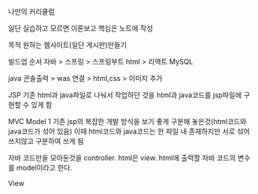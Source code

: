 나만의 커리큘럼

일단 실습하고 모르면 이론보고 핵심은 노트에 작성

목적 원하는 웹사이트(일단 게시판)만들기

빌드업 순서
자바 > 스프링 > 스프링부트
html > 리액트
MySQL

java 콘솔출력 > was 연결 >  html,css > 이미지 추가


JSP
기존 html과 java파일로 나눠서 작업하던 것을 html과 java코드를 jsp파일에 구현할 수 있게 함

MVC Model 1
기존 jsp의 복잡한 개발 방식을 보기 좋게 구분해 놓은것(html코드와 java코드가 섞어 있음)
이때 html코드와 java코드는 한 파일 내 존재하지만 서로 섞어 쓰지않고 구분하여 쓰게 됨

자바 코드만을 모아둔것을 controller.
html은 view.
html에 출력할 자바 코드의 변수를 model이라고 한다.

View 

